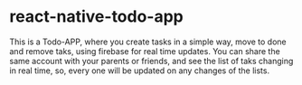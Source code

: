 # react-native-todo-app

This is a Todo-APP, where you create tasks in a simple way, move to done and remove taks, using firebase for real time updates. You can share the same account with your parents or friends, and see the list of taks changing in real time, so, every one will be updated on any changes of the lists.

